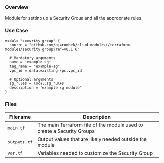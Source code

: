 ### Overview

Module for setting up a Security Group and all the appropriate rules.

### Use Case

```hcl-terraform
module "security-group" {
  source = "github.com/ajarombek/cloud-modules//terraform-modules/security-group?ref=v0.1.6"

  # Mandatory arguments
  name = "example-sg"
  tag_name = "example-sg"
  vpc_id = data.existing-vpc.vpc_id

  # Optional arguments
  sg_rules = local.sg_rules
  description = "example sg module"
}
```

### Files

| Filename                 | Description                                                                 |
|--------------------------|-----------------------------------------------------------------------------|
| `main.tf`                | The main Terraform file of the module used to create a Security Groups      |
| `outputs.tf`             | Output values that are likely needed outside the module                     |
| `var.tf`                 | Variables needed to customize the Security Group                            |